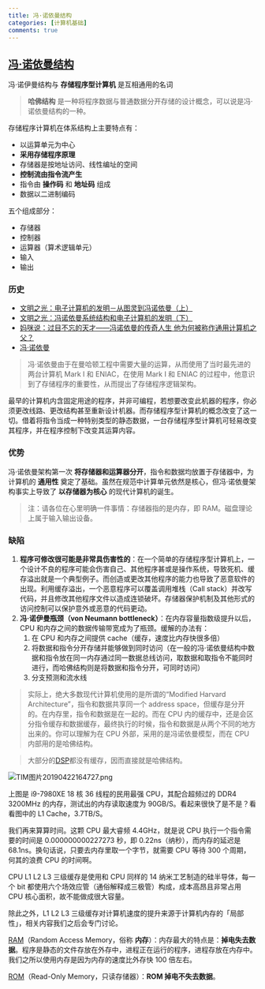 ```yaml
---
title: 冯·诺依曼结构
categories: [计算机基础]
comments: true
---
```


## [冯·诺依曼结构](https://zh.wikipedia.org/wiki/%E5%86%AF%C2%B7%E8%AF%BA%E4%BC%8A%E6%9B%BC%E7%BB%93%E6%9E%84)

冯·诺伊曼结构与 **存储程序型计算机** 是互相通用的名词

> **哈佛结构** 是一种将程序数据与普通数据分开存储的设计概念，可以说是冯·诺依曼结构的一种。

存储程序计算机在体系结构上主要特点有：

- 以运算单元为中心
- **采用存储程序原理**
- 存储器是按地址访问、线性编址的空间
- **控制流由指令流产生**
- 指令由 **操作码** 和 **地址码** 组成
- 数据以二进制编码

五个组成部分：

- 存储器
- 控制器
- 运算器（算术逻辑单元）
- 输入
- 输出

<!--more-->

### 历史

- [文明之光：电子计算机的发明－从图灵到冯诺依曼（上）](https://www.weibo.com/p/1001603799832564268572)
- [文明之光：冯诺依曼系统结构和电子计算机的发明（下）](http://blog.sina.com.cn/s/blog_ac194d320102vdzu.html)
- [妈咪说：过目不忘的天才——冯诺依曼的传奇人生 他为何被称作通用计算机之父？](https://www.bilibili.com/video/av30558057?from=search&seid=11377470098091075406)
- [冯·诺依曼](https://www.youtube.com/watch?v=WTbZRcW_iTM)

> 冯·诺依曼由于在曼哈顿工程中需要大量的运算，从而使用了当时最先进的两台计算机 Mark I 和 ENIAC，在使用 Mark I 和 ENIAC 的过程中，他意识到了存储程序的重要性，从而提出了存储程序逻辑架构。

最早的计算机内含固定用途的程序，并非可编程，若想要改变此机器的程序，你必须更改线路、更改结构甚至重新设计机器。而存储程序型计算机的概念改变了这一切。借着将指令当成一种特别类型的静态数据，一台存储程序型计算机可轻易改变其程序，并在程序控制下改变其运算内容。

### 优势

冯·诺依曼架构第一次 **将存储器和运算器分开**，指令和数据均放置于存储器中，为计算机的 **通用性** 奠定了基础。虽然在规范中计算单元依然是核心，但冯·诺依曼架构事实上导致了 **以存储器为核心** 的现代计算机的诞生。

> 注：请各位在心里明确一件事情：存储器指的是内存，即 RAM。磁盘理论上属于输入输出设备。

### 缺陷

1. **程序可修改很可能是非常具伤害性的**：在一个简单的存储程序型计算机上，一个设计不良的程序可能会伤害自己、其他程序甚或是操作系统，导致死机、缓存溢出就是一个典型例子。而创造或更改其他程序的能力也导致了恶意软件的出现。利用缓存溢出，一个恶意程序可以覆盖调用堆栈（Call stack）并改写代码，并且修改其他程序文件以造成连锁破坏。存储器保护机制及其他形式的访问控制可以保护意外或恶意的代码更动。
2. **冯·诺伊曼瓶颈（von Neumann bottleneck）**：在内存容量指数级提升以后，CPU 和内存之间的数据传输带宽成为了瓶颈。缓解的办法有：
   1. 在 CPU 和内存之间提供 cache（缓存，速度比内存快很多倍）
   2. 将数据和指令分开存储并能够做到同时访问（在一般的冯·诺依曼结构中数据和指令放在同一内存通过同一数据总线访问，取数据和取指令不能同时进行，而哈佛结构则是将数据和指令分开，可同时访问）
   3. 分支预测和流水线

> 实际上，绝大多数现代计算机使用的是所谓的“Modified Harvard Architecture”，指令和数据共享同一个 address space，但缓存是分开的。在内存里，指令和数据是在一起的。而在 CPU 内的缓存中，还是会区分指令缓存和数据缓存，最终执行的时候，指令和数据是从两个不同的地方出来的。你可以理解为在 CPU 外部，采用的是冯诺依曼模型，而在 CPU 内部用的是哈佛结构。

> 大部分的[DSP](https://zh.wikipedia.org/wiki/%E6%95%B8%E4%BD%8D%E8%A8%8A%E8%99%9F%E8%99%95%E7%90%86%E5%99%A8)都没有缓存，因而直接就是哈佛结构。

![TIM图片20190422164727.png](https://i.loli.net/2019/04/22/5cbd7fbac175d.png)

上图是 i9-7980XE 18 核 36 线程的民用最强 CPU，其配合超频过的 DDR4 3200MHz 的内存，测试出的内存读取速度为 90GB/S。看起来很快了是不是？看看图中的 L1 Cache，3.7TB/S。

我们再来算算时间。这颗 CPU 最大睿频 4.4GHz，就是说 CPU 执行一个指令需要的时间是 0.000000000227273 秒，即 0.22ns（纳秒），而内存的延迟是 68.1ns。换句话说，只要去内存里取一个字节，就需要 CPU 等待 300 个周期，何其的浪费 CPU 的时间啊。

CPU L1 L2 L3 三级缓存是使用和 CPU 同样的 14 纳米工艺制造的硅半导体，每一个 bit 都使用六个场效应管（通俗解释成三极管）构成，成本高昂且非常占用 CPU 核心面积，故不能做成很大容量。

除此之外，L1 L2 L3 三级缓存对计算机速度的提升来源于计算机内存的「局部性」，相关内容我们之后会专门讨论。

[RAM](https://zh.wikipedia.org/zh-hans/%E9%9A%8F%E6%9C%BA%E5%AD%98%E5%8F%96%E5%AD%98%E5%82%A8%E5%99%A8)（Random Access Memory，俗称 **内存**）：内存最大的特点是：**掉电失去数据**。程序是静态的文件存放在外存中，进程正在运行的程序，进程存放在内存中。我们之所以使用内存是因为内存的速度比外存快 100 倍左右。

[ROM](https://zh.wikipedia.org/wiki/%E5%94%AF%E8%AE%80%E8%A8%98%E6%86%B6%E9%AB%94)（Read-Only Memory，只读存储器）：**ROM 掉电不失去数据**。
